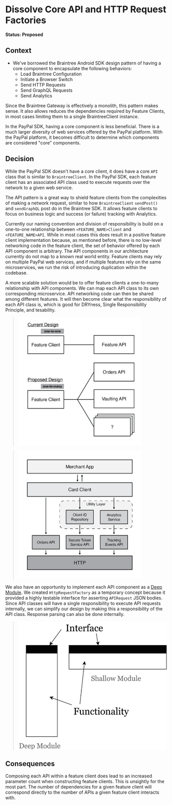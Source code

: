 # Dissolve Core API and HTTP Request Factories

**Status: Proposed**

## Context

- We've borrowed the Braintree Android SDK design pattern of having a core component to encapsulate the following behaviors:
  * Load Braintree Configuration
  * Initiate a Browser Switch
  * Send HTTP Requests
  * Send GraphQL Requests
  * Send Analytics

Since the Braintree Gateway is effectively a monolith, this pattern makes sense. It also allows reduces the dependencies required by Feature Clients, in most cases limiting them to a single BraintreeClient instance.

In the PayPal SDK, having a core component is less beneficial. There is a much larger diversity of web services offered by the PayPal platform. With the PayPal platform, it becomes difficult to determine which components are considered "core" components.

## Decision

While the PayPal SDK doesn't have a core client, it does have a core `API` class that is similar to `BraintreeClient`. In the PayPal SDK, each feature client has an associated API class used to execute requests over the network to a given web service.

The API pattern is a great way to shield feature clients from the complexities of making a network request, similar to how `BraintreeClient` `sendPost()` and `sendGraphQL` post do in the Braintree SDK. It allows feature clients to focus on business logic and success (or failure) tracking with Analytics.

Currently our naming convention and division of responsibility is build on a one-to-one relationship between `<FEATURE_NAME>Client` and `<FEATURE_NAME>API`. While in most cases this does result in a positive feature client implementation because, as mentioned before, there is no low-level networking code in the feature client, the set of behavior offered by each API component is arbitrary. The API components in our architecture currently do not map to a known real world entity. Feature clients may rely on multiple PayPal web services, and if multiple features rely on the same microservices, we run the risk of introducing duplication within the codebase.

A more scalable solution would be to offer feature clients a one-to-many relationship with API components. We can map each API class to its own corresponding microservice. API networking code can then be shared among different features. It will then become clear what the responsibility of each API class is, which is good for DRYness, Single Responsibility Principle, and tesability.

> <img src="./figure-multi-api-uml.png" height="400" alt="Example CardClient architecture without a Core API component">

> <img src="./figure-card-client-example.png" height="400" alt="Example CardClient architecture without a Core API component">

We also have an opportunity to implement each API component as a [Deep Module][1]. We created `HttpRequestFactory` as a temporary concept because it provided a highly testable interface for asserting `APIRequest` JSON bodies. Since API classes will have a single responsibility to execute API requests internally, we can simplify our design by making this a responsibility of the API class. Response parsing can also be done internally.

> <img src="./figure-deep-module-vs-shallow-module.png" height="400" alt="Example CardClient architecture without a Core API component">


## Consequences

Composing each API within a feature client does lead to an increased parameter count when constructing feature clients. This is unsightly for the most part. The number of dependencies for a given feature client will correspond directly to the number of APIs a given feature client interacts with.

[1]: https://nakabonne.dev/posts/depth-of-module/
